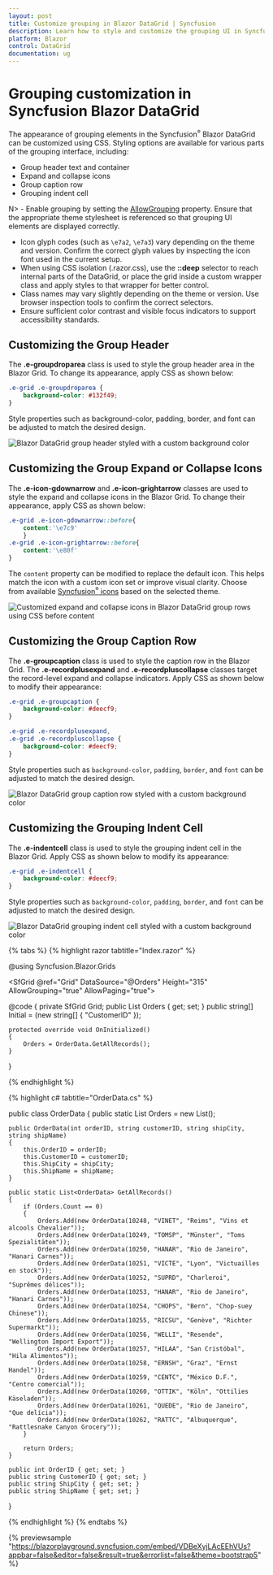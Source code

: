 ```yaml
---
layout: post
title: Customize grouping in Blazor DataGrid | Syncfusion
description: Learn how to style and customize the grouping UI in Syncfusion Blazor DataGrid—group headers, icons, caption rows, and indent cells with CSS tips.
platform: Blazor
control: DataGrid
documentation: ug
---
```


# Grouping customization in Syncfusion Blazor DataGrid

The appearance of grouping elements in the Syncfusion<sup style="font-size:70%">&reg;</sup> Blazor DataGrid can be customized using CSS. Styling options are available for various parts of the grouping interface, including:

- Group header text and container
- Expand and collapse icons
- Group caption row
- Grouping indent cell

N> - Enable grouping by setting the [AllowGrouping](https://help.syncfusion.com/cr/blazor/Syncfusion.Blazor.Grids.SfGrid-1.html#Syncfusion_Blazor_Grids_SfGrid_1_AllowGrouping) property. Ensure that the appropriate theme stylesheet is referenced so that grouping UI elements are displayed correctly.
- Icon glyph codes (such as `\e7a2`, `\e7a3`) vary depending on the theme and version. Confirm the correct glyph values by inspecting the icon font used in the current setup.
- When using CSS isolation (.razor.css), use the **::deep** selector to reach internal parts of the DataGrid, or place the grid inside a custom wrapper class and apply styles to that wrapper for better control.
- Class names may vary slightly depending on the theme or version. Use browser inspection tools to confirm the correct selectors.
- Ensure sufficient color contrast and visible focus indicators to support accessibility standards.

## Customizing the Group Header

The **.e-groupdroparea** class is used to style the group header area in the Blazor Grid. To change its appearance, apply CSS as shown below:

```css
.e-grid .e-groupdroparea {
    background-color: #132f49;
}
```

Style properties such as background-color, padding, border, and font can be adjusted to match the desired design.

![Blazor DataGrid group header styled with a custom background color](../images/style-and-appearance/group-header.png)

## Customizing the Group Expand or Collapse Icons

The **.e-icon-gdownarrow** and **.e-icon-grightarrow** classes are used to style the expand and collapse icons in the Blazor Grid. To change their appearance, apply CSS as shown below:

```css
.e-grid .e-icon-gdownarrow::before{
    content:'\e7c9'
    }
.e-grid .e-icon-grightarrow::before{
    content:'\e80f'
}
```

The `content` property can be modified to replace the default icon. This helps match the icon with a custom icon set or improve visual clarity. Choose from available [Syncfusion<sup style="font-size:70%">&reg;</sup> icons](https://blazor.syncfusion.com/documentation/appearance/icons) based on the selected theme.

![Customized expand and collapse icons in Blazor DataGrid group rows using CSS before content](../images/style-and-appearance/group-expand-or-collapse-icons.png)

## Customizing the Group Caption Row

The **.e-groupcaption** class is used to style the caption row in the Blazor Grid. The **.e-recordplusexpand** and **.e-recordpluscollapse** classes target the record-level expand and collapse indicators. Apply CSS as shown below to modify their appearance:

```css
.e-grid .e-groupcaption {
    background-color: #deecf9;
}

.e-grid .e-recordplusexpand,
.e-grid .e-recordpluscollapse {
    background-color: #deecf9;
}
```

Style properties such as `background-color`, `padding`, `border`, and `font` can be adjusted to match the desired design.

![Blazor DataGrid group caption row styled with a custom background color](../images/style-and-appearance/group-caption-row.png)

## Customizing the Grouping Indent Cell

The **.e-indentcell** class is used to style the grouping indent cell in the Blazor Grid. Apply CSS as shown below to modify its appearance:

```css
.e-grid .e-indentcell {
    background-color: #deecf9;
}
```

Style properties such as `background-color`, `padding`, `border`, and `font` can be adjusted to match the desired design.

![Blazor DataGrid grouping indent cell styled with a custom background color](../images/style-and-appearance/indent-cell.png)

{% tabs %}
{% highlight razor tabtitle="Index.razor" %}

@using Syncfusion.Blazor.Grids

<SfGrid @ref="Grid" DataSource="@Orders" Height="315" AllowGrouping="true" AllowPaging="true">
    <GridPageSettings PageSize="8"></GridPageSettings>
    <GridGroupSettings Columns="@Initial"></GridGroupSettings>
    <GridColumns>
        <GridColumn Field=@nameof(OrderData.OrderID) HeaderText="Order ID" TextAlign="Syncfusion.Blazor.Grids.TextAlign.Right" Width="140"></GridColumn>
        <GridColumn Field=@nameof(OrderData.CustomerID) HeaderText="Customer ID" Width="120"></GridColumn>
        <GridColumn Field=@nameof(OrderData.ShipCity) HeaderText="Ship City" Width="100"></GridColumn>
        <GridColumn Field=@nameof(OrderData.ShipName) HeaderText="Ship Name" Width="100"></GridColumn>
    </GridColumns>
</SfGrid>

<style>
   .e-grid .e-groupdroparea {
        background-color: #132f49;
    }
    .e-grid .e-icon-gdownarrow::before{
        content:'\e7c9'
    }
    .e-grid .e-icon-grightarrow::before{
        content:'\e80f'
    }
    .e-grid .e-groupcaption {
        background-color: #deecf9;
    }
    .e-grid .e-recordplusexpand,
    .e-grid .e-recordpluscollapse {
        background-color: #deecf9;
    }
    .e-grid .e-indentcell {
        background-color: #deecf9;
    }
</style>

@code {
    private SfGrid<OrderData> Grid;
    public List<OrderData> Orders { get; set; }
    public string[] Initial = (new string[] { "CustomerID" });

    protected override void OnInitialized()
    {
        Orders = OrderData.GetAllRecords();
    }
}

{% endhighlight %}

{% highlight c# tabtitle="OrderData.cs" %}

public class OrderData
{
    public static List<OrderData> Orders = new List<OrderData>();

    public OrderData(int orderID, string customerID, string shipCity, string shipName)
    {
        this.OrderID = orderID;
        this.CustomerID = customerID;
        this.ShipCity = shipCity;
        this.ShipName = shipName;
    }

    public static List<OrderData> GetAllRecords()
    {
        if (Orders.Count == 0)
        {
            Orders.Add(new OrderData(10248, "VINET", "Reims", "Vins et alcools Chevalier"));
            Orders.Add(new OrderData(10249, "TOMSP", "Münster", "Toms Spezialitäten"));
            Orders.Add(new OrderData(10250, "HANAR", "Rio de Janeiro", "Hanari Carnes"));
            Orders.Add(new OrderData(10251, "VICTE", "Lyon", "Victuailles en stock"));
            Orders.Add(new OrderData(10252, "SUPRD", "Charleroi", "Suprêmes délices"));
            Orders.Add(new OrderData(10253, "HANAR", "Rio de Janeiro", "Hanari Carnes"));
            Orders.Add(new OrderData(10254, "CHOPS", "Bern", "Chop-suey Chinese"));
            Orders.Add(new OrderData(10255, "RICSU", "Genève", "Richter Supermarkt"));
            Orders.Add(new OrderData(10256, "WELLI", "Resende", "Wellington Import Export"));
            Orders.Add(new OrderData(10257, "HILAA", "San Cristóbal", "Hila Alimentos"));
            Orders.Add(new OrderData(10258, "ERNSH", "Graz", "Ernst Handel"));
            Orders.Add(new OrderData(10259, "CENTC", "México D.F.", "Centro comercial"));
            Orders.Add(new OrderData(10260, "OTTIK", "Köln", "Ottilies Käseladen"));
            Orders.Add(new OrderData(10261, "QUEDE", "Rio de Janeiro", "Que delícia"));
            Orders.Add(new OrderData(10262, "RATTC", "Albuquerque", "Rattlesnake Canyon Grocery"));
        }

        return Orders;
    }

    public int OrderID { get; set; }
    public string CustomerID { get; set; }
    public string ShipCity { get; set; }
    public string ShipName { get; set; }
}

{% endhighlight %}
{% endtabs %}

{% previewsample "https://blazorplayground.syncfusion.com/embed/VDBeXyjLAcEEhVUs?appbar=false&editor=false&result=true&errorlist=false&theme=bootstrap5" %}